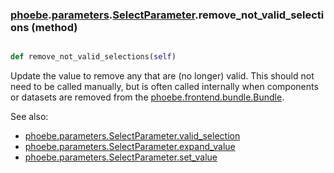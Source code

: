 ### [phoebe](phoebe.md).[parameters](phoebe.parameters.md).[SelectParameter](phoebe.parameters.SelectParameter.md).remove_not_valid_selections (method)


```py

def remove_not_valid_selections(self)

```



Update the value to remove any that are (no longer) valid.  This
should not need to be called manually, but is often called internally
when components or datasets are removed from the
[phoebe.frontend.bundle.Bundle](phoebe.frontend.bundle.Bundle.md).

See also:
* [phoebe.parameters.SelectParameter.valid_selection](phoebe.parameters.SelectParameter.valid_selection.md)
* [phoebe.parameters.SelectParameter.expand_value](phoebe.parameters.SelectParameter.expand_value.md)
* [phoebe.parameters.SelectParameter.set_value](phoebe.parameters.SelectParameter.set_value.md)

